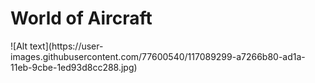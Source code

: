 
<!DOCTYPE html>
<html>
<h1> World of Aircraft </h1> ![Alt text](https://user-images.githubusercontent.com/77600540/117089299-a7266b80-ad1a-11eb-9cbe-1ed93d8cc288.jpg)

